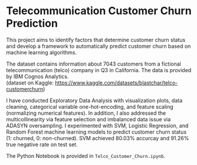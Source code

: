 # Telecommunication Customer Churn Prediction
This project aims to identify factors that determine customer churn status and develop
a framework to automatically predict customer churn based on machine learning
algorithms.

The dataset contains information about 7043 customers from a fictional telecommunication
(telco) company in Q3 in California. 
The data is provided by IBM Cognos Analytics. \
(dataset on Kaggle: https://www.kaggle.com/datasets/blastchar/telco-customerchurn)

I have conducted Exploratory Data Analysis with visualization plots, data cleaning, categorical variable one-hot-encoding, 
and feature scaling (normalizing numerical features). In addition, I also addressed the multicollinearity via feature selection 
and imbalanced data issue via ADASYN oversampling. I experimented with SVM, Logistic Regression, and Random Forest machine learning models
to predict customer churn status (1: churned, 0: non-churned). SVM achieved 80.03% accurcay and 91.26% true negative rate on test set.

The Python Notebook is provided in `Telco_Customer_Churn.ipynb`. 
